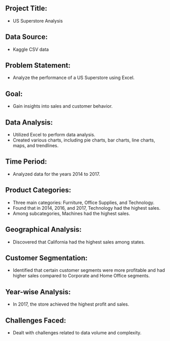 

##  **Project Title**:
- US Superstore Analysis

## **Data Source**:
   - Kaggle CSV data

## **Problem Statement**:
   - Analyze the performance of a US Superstore using Excel.

## **Goal**:
   - Gain insights into sales and customer behavior.

## **Data Analysis**:
  - Utilized Excel to perform data analysis.
  - Created various charts, including pie charts, bar charts, line charts, maps, and trendlines.

## **Time Period**:
  - Analyzed data for the years 2014 to 2017.

## **Product Categories**:
  - Three main categories: Furniture, Office Supplies, and Technology.
  - Found that in 2014, 2016, and 2017, Technology had the highest sales.
  - Among subcategories, Machines had the highest sales.

## **Geographical Analysis**:
  - Discovered that California had the highest sales among states.

## **Customer Segmentation**:
  - Identified that certain customer segments were more profitable and had higher sales compared to Corporate and Home Office segments.

## **Year-wise Analysis**:
  - In 2017, the store achieved the highest profit and sales.

## **Challenges Faced**:
  - Dealt with challenges related to data volume and complexity.

